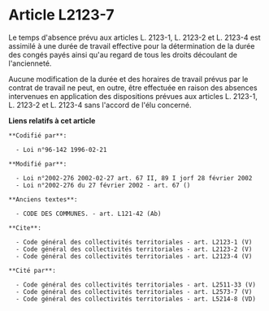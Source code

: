 # Article L2123-7

Le temps d'absence prévu aux articles L. 2123-1, L. 2123-2 et L. 2123-4 est assimilé à une durée de travail effective pour la
détermination de la durée des congés payés ainsi qu'au regard de tous les droits découlant de l'ancienneté. 

Aucune modification de la durée et des horaires de travail prévus par le contrat de travail ne peut, en outre, être effectuée
en raison des absences intervenues en application des dispositions prévues aux articles L. 2123-1, L. 2123-2 et L. 2123-4
sans l'accord de l'élu concerné.

**Liens relatifs à cet article**

	**Codifié par**:

	  - Loi n°96-142 1996-02-21

	**Modifié par**:

	  - Loi n°2002-276 2002-02-27 art. 67 II, 89 I jorf 28 février 2002
	  - Loi n°2002-276 du 27 février 2002 - art. 67 ()

	**Anciens textes**:

	  - CODE DES COMMUNES. - art. L121-42 (Ab)

	**Cite**:

	  - Code général des collectivités territoriales - art. L2123-1 (V)
	  - Code général des collectivités territoriales - art. L2123-2 (V)
	  - Code général des collectivités territoriales - art. L2123-4 (V)

	**Cité par**:

	  - Code général des collectivités territoriales - art. L2511-33 (V)
	  - Code général des collectivités territoriales - art. L2573-7 (V)
	  - Code général des collectivités territoriales - art. L5214-8 (VD)
